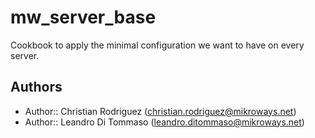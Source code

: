 # mw_server_base

Cookbook to apply the minimal configuration we want to have on every server.

## Authors

* Author:: Christian Rodriguez (<christian.rodriguez@mikroways.net>)
* Author:: Leandro Di Tommaso (<leandro.ditommaso@mikroways.net>)
